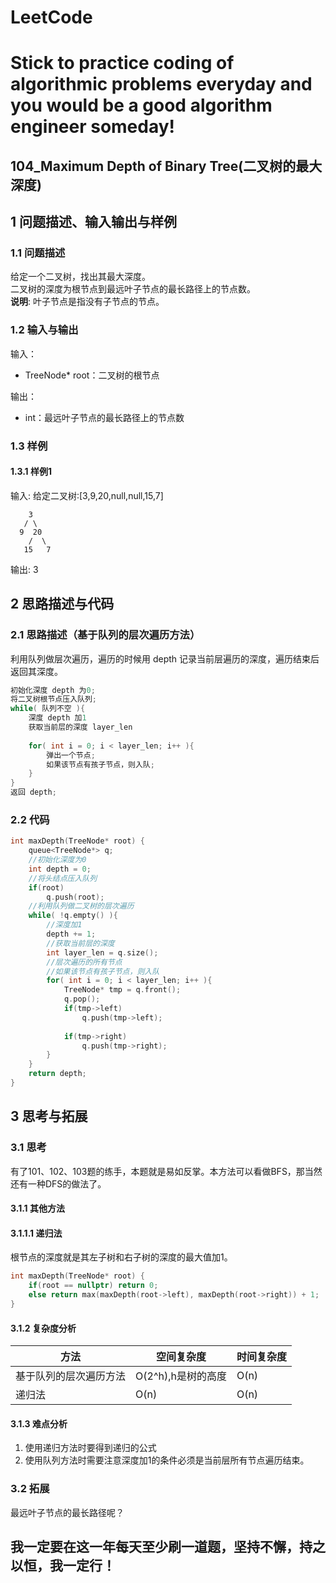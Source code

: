 # LeetCode
# Stick to practice coding of algorithmic problems everyday and you would be a good algorithm engineer someday!
## 104_Maximum Depth of Binary Tree(二叉树的最大深度)
## 1 问题描述、输入输出与样例
### 1.1 问题描述
给定一个二叉树，找出其最大深度。<br>
二叉树的深度为根节点到最远叶子节点的最长路径上的节点数。<br>
__说明__: 叶子节点是指没有子节点的节点。
### 1.2 输入与输出
输入：
* TreeNode* root：二叉树的根节点

输出：
* int：最远叶子节点的最长路径上的节点数
### 1.3 样例
#### 1.3.1 样例1
输入: 给定二叉树:[3,9,20,null,null,15,7]

        3
	   / \
	  9  20
	    /  \
	   15   7
	  
输出: 3

## 2 思路描述与代码    
### 2.1 思路描述（基于队列的层次遍历方法）
利用队列做层次遍历，遍历的时候用 depth 记录当前层遍历的深度，遍历结束后返回其深度。
```cpp
初始化深度 depth 为0;
将二叉树根节点压入队列;
while( 队列不空 ){
    深度 depth 加1
    获取当前层的深度 layer_len
    
    for( int i = 0; i < layer_len; i++ ){
        弹出一个节点;
        如果该节点有孩子节点，则入队;
    }
}
返回 depth;
```
### 2.2 代码
```cpp
int maxDepth(TreeNode* root) {
    queue<TreeNode*> q;
    //初始化深度为0
    int depth = 0;
    //将头结点压入队列
    if(root) 
        q.push(root);
    //利用队列做二叉树的层次遍历
    while( !q.empty() ){
        //深度加1
        depth += 1;
        //获取当前层的深度
        int layer_len = q.size();
        //层次遍历的所有节点
        //如果该节点有孩子节点，则入队
        for( int i = 0; i < layer_len; i++ ){
            TreeNode* tmp = q.front();
            q.pop();
            if(tmp->left)
                q.push(tmp->left);
            
            if(tmp->right)
                q.push(tmp->right);
        }
    }
    return depth;
}
```
## 3 思考与拓展
### 3.1 思考
有了101、102、103题的练手，本题就是易如反掌。本方法可以看做BFS，那当然还有一种DFS的做法了。
#### 3.1.1 其他方法
#### 3.1.1.1 递归法
根节点的深度就是其左子树和右子树的深度的最大值加1。
```cpp
int maxDepth(TreeNode* root) {
    if(root == nullptr) return 0;
    else return max(maxDepth(root->left), maxDepth(root->right)) + 1;
}
```
#### 3.1.2 复杂度分析
方法|空间复杂度|时间复杂度
--- | --- | ---
基于队列的层次遍历方法|O(2^h),h是树的高度|O(n)
递归法|O(n)|O(n)
#### 3.1.3 难点分析
1. 使用递归方法时要得到递归的公式
2. 使用队列方法时需要注意深度加1的条件必须是当前层所有节点遍历结束。
### 3.2 拓展
最远叶子节点的最长路径呢？
		
## 我一定要在这一年每天至少刷一道题，坚持不懈，持之以恒，我一定行！
